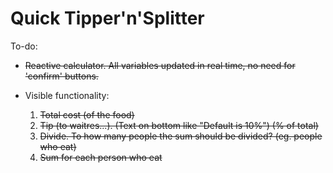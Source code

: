 # Quick Tipper'n'Splitter


To-do: 
* ~~Reactive calculator. All variables updated in real time, no need for 'confirm' buttons.~~
* Visible functionality:

  1. ~~Total cost (of the food)~~
  2. ~~Tip (to waitres...). (Text on bottom like "Default is 10%") (% of total)~~
  3. ~~Divide. To how many people the sum should be divided? (eg. people who eat)~~
  4. ~~Sum for each person who eat~~

  ​